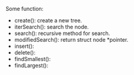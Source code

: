 Some function:
- create(): create a new tree.
- iterSearch(): search the node.
- search(): recursive method for search.
- modifiedSearch(): return struct node *pointer.
- insert():
- delete():
- findSmallest():
- findLargest():
